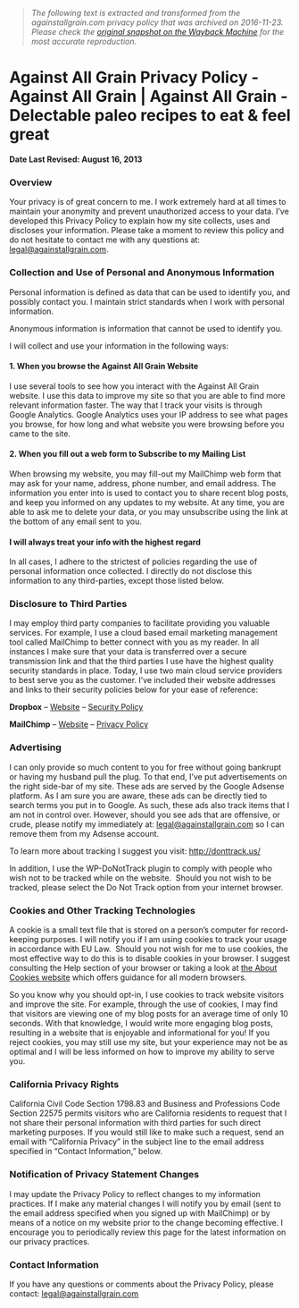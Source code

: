 > *The following text is extracted and transformed from the againstallgrain.com privacy policy that was archived on 2016-11-23. Please check the [original snapshot on the Wayback Machine](https://web.archive.org/web/20161123023631id_/http%3A//againstallgrain.com/privacy-policy) for the most accurate reproduction.*

# Against All Grain Privacy Policy - Against All Grain | Against All Grain - Delectable paleo recipes to eat & feel great

**Date Last Revised: August 16, 2013**

### Overview

Your privacy is of great concern to me. I work extremely hard at all times to maintain your anonymity and prevent unauthorized access to your data. I’ve developed this Privacy Policy to explain how my site collects, uses and discloses your information. Please take a moment to review this policy and do not hesitate to contact me with any questions at: legal@againstallgrain.com.

### Collection and Use of Personal and Anonymous Information

Personal information is defined as data that can be used to identify you, and possibly contact you. I maintain strict standards when I work with personal information.

Anonymous information is information that cannot be used to identify you.

I will collect and use your information in the following ways:

#### 1\. When you browse the Against All Grain Website

I use several tools to see how you interact with the Against All Grain website. I use this data to improve my site so that you are able to find more relevant information faster. The way that I track your visits is through Google Analytics. Google Analytics uses your IP address to see what pages you browse, for how long and what website you were browsing before you came to the site.

#### 2\. When you fill out a web form to Subscribe to my Mailing List

When browsing my website, you may fill-out my MailChimp web form that may ask for your name, address, phone number, and email address. The information you enter into is used to contact you to share recent blog posts, and keep you informed on any updates to my website. At any time, you are able to ask me to delete your data, or you may unsubscribe using the link at the bottom of any email sent to you.

#### I will always treat your info with the highest regard

In all cases, I adhere to the strictest of policies regarding the use of personal information once collected. I directly do not disclose this information to any third-parties, except those listed below.

### Disclosure to Third Parties

I may employ third party companies to facilitate providing you valuable services. For example, I use a cloud based email marketing management tool called MailChimp to better connect with you as my reader. In all instances I make sure that your data is transferred over a secure transmission link and that the third parties I use have the highest quality security standards in place. Today, I use two main cloud service providers to best serve you as the customer. I’ve included their website addresses and links to their security policies below for your ease of reference:

**Dropbox** – [Website](https://dropbox.com/ "Dropbox Website") – [Security Policy](https://www.dropbox.com/privacy#security "Dropbox Security Policy")

**MailChimp** – [Website](https://mailchimp.com/ "MailChimp Website") – [Privacy Policy](https://mailchimp.com/legal/privacy/ "MailChimp Privacy Policy")

### Advertising

I can only provide so much content to you for free without going bankrupt or having my husband pull the plug. To that end, I’ve put advertisements on the right side-bar of my site. These ads are served by the Google Adsense platform. As I am sure you are aware, these ads can be directly tied to search terms you put in to Google. As such, these ads also track items that I am not in control over. However, should you see ads that are offensive, or crude, please notify my immediately at: legal@againstallgrain.com so I can remove them from my Adsense account.

To learn more about tracking I suggest you visit: http://donttrack.us/

In addition, I use the WP-DoNotTrack plugin to comply with people who wish not to be tracked while on the website.  Should you not wish to be tracked, please select the Do Not Track option from your internet browser.

### Cookies and Other Tracking Technologies

A cookie is a small text file that is stored on a person’s computer for record-keeping purposes. I will notify you if I am using cookies to track your usage in accordance with EU Law.  Should you not wish for me to use cookies, the most effective way to do this is to disable cookies in your browser. I suggest consulting the Help section of your browser or taking a look at [the About Cookies website](http://www.aboutcookies.org/) which offers guidance for all modern browsers.

So you know why you should opt-in, I use cookies to track website visitors and improve the site. For example, through the use of cookies, I may find that visitors are viewing one of my blog posts for an average time of only 10 seconds. With that knowledge, I would write more engaging blog posts, resulting in a website that is enjoyable and informational for you! If you reject cookies, you may still use my site, but your experience may not be as optimal and I will be less informed on how to improve my ability to serve you.

### California Privacy Rights

California Civil Code Section 1798.83 and Business and Professions Code Section 22575 permits visitors who are California residents to request that I not share their personal information with third parties for such direct marketing purposes. If you would still like to make such a request, send an email with “California Privacy” in the subject line to the email address specified in “Contact Information,” below.

### Notification of Privacy Statement Changes

I may update the Privacy Policy to reflect changes to my information practices. If I make any material changes I will notify you by email (sent to the email address specified when you signed up with MailChimp) or by means of a notice on my website prior to the change becoming effective. I encourage you to periodically review this page for the latest information on our privacy practices.

### Contact Information

If you have any questions or comments about the Privacy Policy, please contact: legal@againstallgrain.com
